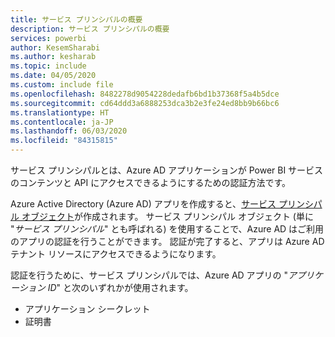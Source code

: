 ```yaml
---
title: サービス プリンシパルの概要
description: サービス プリンシパルの概要
services: powerbi
author: KesemSharabi
ms.author: kesharab
ms.topic: include
ms.date: 04/05/2020
ms.custom: include file
ms.openlocfilehash: 8482278d9054228dedafb6bd1b37368f5a4b5dce
ms.sourcegitcommit: cd64ddd3a6888253dca3b2e3fe24ed8bb9b66bc6
ms.translationtype: HT
ms.contentlocale: ja-JP
ms.lasthandoff: 06/03/2020
ms.locfileid: "84315815"
---
```

サービス プリンシパルとは、Azure AD アプリケーションが Power BI サービスのコンテンツと API にアクセスできるようにするための認証方法です。

Azure Active Directory (Azure AD) アプリを作成すると、[サービス プリンシパル オブジェクト](https://docs.microsoft.com/azure/active-directory/develop/app-objects-and-service-principals#service-principal-object)が作成されます。 サービス プリンシパル オブジェクト (単に "*サービス プリンシパル*" とも呼ばれる) を使用することで、Azure AD はご利用のアプリの認証を行うことができます。 認証が完了すると、アプリは Azure AD テナント リソースにアクセスできるようになります。

認証を行うために、サービス プリンシパルでは、Azure AD アプリの "*アプリケーション ID*" と次のいずれかが使用されます。

* アプリケーション シークレット
* 証明書